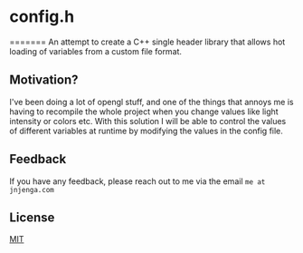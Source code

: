 # config.h

=======
An attempt to create a C++ single header library that allows hot loading of variables from a custom file format.

## Motivation?

I've been doing a lot of opengl stuff, and one of the things that annoys me is having to recompile the whole project when you change values like light intensity or colors etc.
With this solution I will be able to control the values of different variables at runtime by modifying the values in the config file.

## Feedback

If you have any feedback, please reach out to me via the email `me at jnjenga.com`

## License

[MIT](https://choosealicense.com/licenses/mit/)
